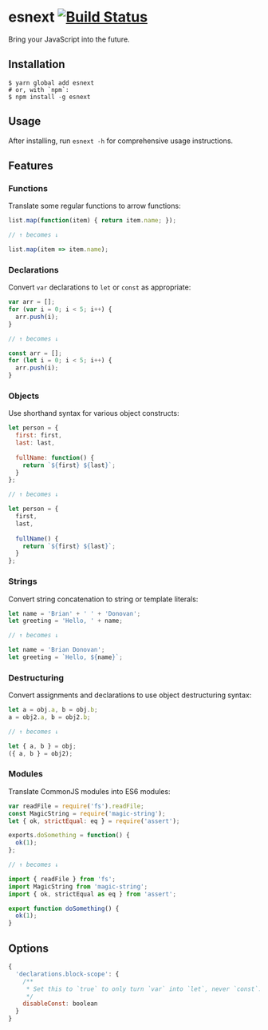 # esnext [![Build Status](https://api.travis-ci.org/esnext/esnext.svg?branch=master)](https://travis-ci.org/esnext/esnext)

Bring your JavaScript into the future.

## Installation

```
$ yarn global add esnext
# or, with `npm`:
$ npm install -g esnext
```

## Usage

After installing, run `esnext -h` for comprehensive usage instructions.

## Features

### Functions

Translate some regular functions to arrow functions:

```js
list.map(function(item) { return item.name; });

// ↑ becomes ↓

list.map(item => item.name);
```

### Declarations

Convert `var` declarations to `let` or `const` as appropriate:

```js
var arr = [];
for (var i = 0; i < 5; i++) {
  arr.push(i);
}

// ↑ becomes ↓

const arr = [];
for (let i = 0; i < 5; i++) {
  arr.push(i);
}
```

### Objects

Use shorthand syntax for various object constructs:

```js
let person = {
  first: first,
  last: last,
  
  fullName: function() {
    return `${first} ${last}`;
  }
};

// ↑ becomes ↓

let person = {
  first,
  last,
  
  fullName() {
    return `${first} ${last}`;
  }
};
```

### Strings

Convert string concatenation to string or template literals:

```js
let name = 'Brian' + ' ' + 'Donovan';
let greeting = 'Hello, ' + name;

// ↑ becomes ↓

let name = 'Brian Donovan';
let greeting = `Hello, ${name}`;
```

### Destructuring

Convert assignments and declarations to use object destructuring syntax:

```js
let a = obj.a, b = obj.b;
a = obj2.a, b = obj2.b;

// ↑ becomes ↓

let { a, b } = obj;
({ a, b } = obj2);
```

### Modules

Translate CommonJS modules into ES6 modules:

```js
var readFile = require('fs').readFile;
const MagicString = require('magic-string');
let { ok, strictEqual: eq } = require('assert');

exports.doSomething = function() {
  ok(1);
};

// ↑ becomes ↓

import { readFile } from 'fs';
import MagicString from 'magic-string';
import { ok, strictEqual as eq } from 'assert';

export function doSomething() {
  ok(1);
}
```

## Options

```js
{
  'declarations.block-scope': {
    /**
     * Set this to `true` to only turn `var` into `let`, never `const`.
     */
    disableConst: boolean
  }
}
```
